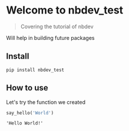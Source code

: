 
# Welcome to nbdev_test
> Covering the tutorial of nbdev


Will help in building future packages

## Install

`pip install nbdev_test`

## How to use

Let's try the function we created

```python
say_hello('World')
```




    'Hello World!'



